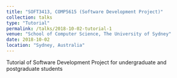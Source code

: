 ```yaml
---
title: "SOFT3413, COMP5615 (Software Development Project)"
collection: talks
type: "Tutorial"
permalink: /talks/2018-10-02-tutorial-1
venue: "School of Computer Science, The University of Sydney"
date: 2018-10-02
location: "Sydney, Australia"
---
```


Tutorial of Software Development Project for undergraduate and postgraduate students
